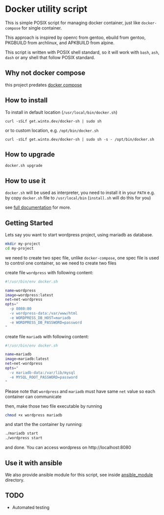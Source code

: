 # Docker utility script

This is simple POSIX script for managing docker container, just like `docker-compose` for single container.

This approach is inspired by openrc from gentoo, ebuild from gentoo, PKGBUILD from archlinux, and APKBUILD from alpine.

This script is written with POSIX shell standard, so it will work with `bash`, `ash`, `dash` or any shell that follow POSIX standard.

## Why not docker compose
this project predates [docker compose]

[docker compose]: https://docs.docker.com/compose/

## How to install

To install in default location (`/usr/local/bin/docker.sh`)

    curl -sSLf get.winto.dev/docker-sh | sudo sh

or to custom location, e.g. `/opt/bin/docker.sh`

    curl -sSLf get.winto.dev/docker-sh | sudo sh -s - /opt/bin/docker.sh

## How to upgrade

    docker.sh upgrade

## How to use it

`docker.sh` will be used as interpreter, you need to install it in your `PATH` e.g. by copy `docker.sh` file to `/usr/local/bin` (`install.sh` will do this for you)

see [full documentation](./DOCS.md) for more.

## Getting Started

Lets say you want to start wordpress project, using mariadb as database.
```sh
mkdir my-project
cd my-project
```

we need to create two spec file, unlike `docker-compose`, one spec file is used to control one container,
so we need to create two files

create file `wordpress` with following content:
```sh
#!/usr/bin/env docker.sh

name=wordpress
image=wordpress:latest
net=net-wordpress
opts="
  -p 8080:80
  -v wordpress-data:/var/www/html
  -e WORDPRESS_DB_HOST=mariadb
  -e WORDPRESS_DB_PASSWORD=password
"
```

create file `mariadb` with following content:
```sh
#!/usr/bin/env docker.sh

name=mariadb
image=mariadb:latest
net=net-wordpress
opts="
  -v mariadb-data:/var/lib/mysql
  -e MYSQL_ROOT_PASSWORD=password
"
```

Please note that `wordpress` and `mariadb` must have same `net` value so each container can communicate

then, make those two file executable by running
```sh
chmod +x wordpress mariadb
```

and start the the container by running:
```sh
./mariadb start
./wordpress start
```

and done. You can access wordpress on http://localhost:8080


## Use it with ansible

We also provide ansible module for this script, see inside [ansible_module](./ansible_module/README.md) directory.

## TODO

- Automated testing
